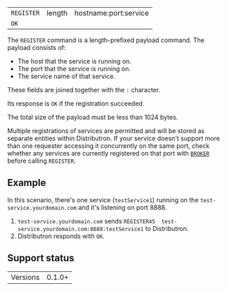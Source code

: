 <table>
<tr><td><code>REGISTER</code></td><td>length</td><td>hostname:port:service</td></tr>
<tr><td colspan='3'><code>OK</code></td></tr>
</table>

The `REGISTER` command is a length-prefixed payload command. The payload consists of:
* The host that the service is running on.
* The port that the service is running on.
* The service name of that service.

These fields are joined together with the <code>:</code> character.

Its response is <code>OK</code> if the registration succeeded.

The total size of the payload must be less than 1024 bytes.

Multiple registrations of services are permitted and will be stored as separate entities within Distributron. If your service doesn't support more than one requester accessing it concurrently on the same port, check whether any services are currently registered on that port with [`BROKER`](cmd-BROKER.md) before calling `REGISTER`.

## Example
In this scenario, there's one service (`testService1`) running on the `test-service.yourdomain.com` and it's listening on port 8888.

1. `test-service.yourdomain.com` sends `REGISTER45  test-service.yourdomain.com:8888:testService1` to Distributron.
1. Distributron responds with `OK`.

## Support status
<table>
<tr><td>Versions</td><td>0.1.0+</td></tr>
</table>
